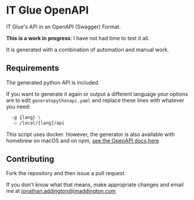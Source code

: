 # IT Glue OpenAPI
IT Glue's API in an OpenAPI (Swagger) Format.

__This is a work in progress__: I have not had time to test it all.

It is generated with a combination of automation and manual work.

## Requirements
The generated python API is included.

If you want to generate it again or output  a different language your options are to
edit `generatepythonapi.yaml` and replace these lines with whatever you need:
```bash
  -g {lang} \
  -o /local/{lang}/api
```

This script uses docker. However, the generator is also available with homebrew on macOS
and on npm, [see the OpenAPI docs here](https://openapi-generator.tech/docs/installation)

## Contributing
Fork the repository and then issue a pull request.

If you don't know what that means, make appropriate changes and email me at jonathan.addington@jmaddington.com